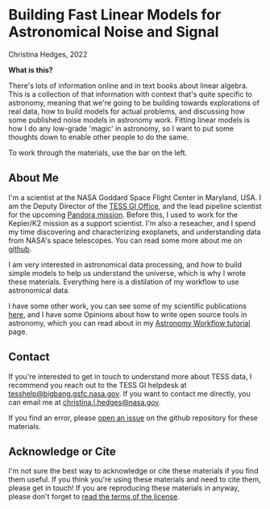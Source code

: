 # Building Fast Linear Models for Astronomical Noise and Signal
Christina Hedges, 2022

**What is this?**

There's lots of information online and in text books about linear algebra. This is a collection of that information with context that's quite specific to astronomy, meaning that we're going to be building towards explorations of real data, how to build models for actual problems, and discussing how some published noise models in astronomy work. Fitting linear models is how I do any low-grade 'magic' in astronomy, so I want to put some thoughts down to enable other people to do the same.

To work through the materials, use the bar on the left.

## About Me

I'm a scientist at the NASA Goddard Space Flight Center in Maryland, USA. I am the Deputy Director of the [TESS GI Office](https://heasarc.gsfc.nasa.gov/docs/tess/), and the lead pipeline scientist for the upcoming [Pandora mission](https://pandoramission.github.io/pandorawebsite/). Before this, I used to work for the Kepler/K2 mission as a support scientist. I'm also a reseacher, and I spend my time discovering and characterizing exoplanets, and understanding data from NASA's space telescopes. You can read some more about me on [github](https://github.com/christinahedges).

I am very interested in astronomical data processing, and how to build simple models to help us understand the universe, which is why I wrote these materials. Everything here is a distilation of my workflow to use astronomical data. 

I have some other work, you can see some of my scientific publications [here](https://ui.adsabs.harvard.edu/search/q=%20%20author%3A%22%5EHedges%2C%20Christina%22&sort=date%20desc%2C%20bibcode%20desc&p_=0), and I have some Opinions about how to write open source tools in astronomy, which you can read about in my [Astronomy Workflow tutorial](https://christinahedges.github.io/astronomy_workflow/) page.

## Contact

If you're interested to get in touch to understand more about TESS data, I recommend you reach out to the TESS GI helpdesk at [tesshelp@bigbang.gsfc.nasa.gov](tesshelp@bigbang.gsfc.nasa.gov). If you want to contact me directly, you can email me at christina.l.hedges@nasa.gov.

If you find an error, please [open an issue](https://github.com/christinahedges/BuildingFastLinearModels/issues/new) on the github repository for these materials.

## Acknowledge or Cite

I'm not sure the best way to acknowledge or cite these materials if you find them useful. If you think you're using these materials and need to cite them, please get in touch! If you are reproducing these materials in anyway, please don't forget to [read the terms of the license](https://github.com/christinahedges/BuildingFastLinearModels/blob/main/LICENSE).
